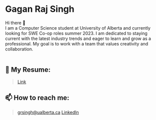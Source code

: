# <h1>Gagan Raj Singh</h1>
Hi there 👋 <br>
I am a Computer Science student at University of Alberta and currently looking for SWE Co-op roles summer 2023. I am dedicated to staying current with the latest industry trends and eager to learn and grow as a professional. My goal is to work with a team that values creativity and collaboration.
<br>
<br>

## 📄 My Resume:
  > <a href = "https://drive.google.com/file/d/1DtaMteG1PX3Z_fae0QHjYKI4oW3SDQ6y/view?usp=sharing">Link</a>
## 📫 How to reach me:
  > grsingh@ualberta.ca
  > <a href = "https://linkedin.com/in/gagan-raj-singh">LinkedIn</a>

<!--
**GaganRajSingh/GaganRajSingh** is a ✨ _special_ ✨ repository because its `README.md` (this file) appears on your GitHub profile.

Here are some ideas to get you started:

- 🔭 I’m currently working on ...
- 🌱 I’m currently learning ...
- 👯 I’m looking to collaborate on ...
- 🤔 I’m looking for help with ...
- 💬 Ask me about ...
- 📫 How to reach me: ...
- 😄 Pronouns: ...
- ⚡ Fun fact: ...
-->
